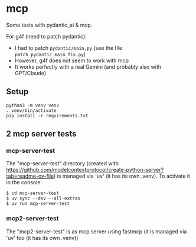 # mcp

Some tests with pydantic_ai & mcp.

For g4f (need to patch pydantic):

- I had to patch `pydantic/main.py` (see the file `patch_pydantic_main_fix.py`)
- However, g4f does not seem to work with mcp
- It works perfectly with a real Gemini (and probably also with GPT/Claude)


## Setup

    python3 -m venv venv
    . venv/bin/activate
    pip install -r requirements.txt

## 2 mcp server tests

### mcp-server-test

The "mcp-server-test" directory (created with https://github.com/modelcontextprotocol/create-python-server?tab=readme-ov-file) is managed via 'uv' (it has its own .venv). To activate it in the console:

    $ cd mcp-server-test
    $ uv sync --dev --all-extras
    $ uv run mcp-server-test

### mcp2-server-test

The "mcp2-server-test" is as mcp server using fastmcp (it is managed via 'uv' too (it has its own .venv))
